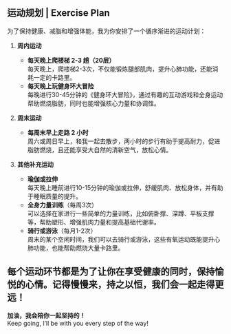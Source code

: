 ## **运动规划 | Exercise Plan**  
为了保持健康、减脂和增强体能，我为你安排了一个循序渐进的运动计划：

1. **周内运动**  
   - **每天晚上爬楼梯 2-3 趟（20层）**  
     每天晚上，爬楼梯2-3次，不仅能锻炼腿部肌肉，提升心肺功能，还能消耗一定的卡路里。  
   - **每天晚上玩健身环大冒险**  
     每晚进行30-45分钟的《健身环大冒险》，通过有趣的互动游戏和全身运动帮助燃烧脂肪，同时也能增强核心力量和协调性。  

2. **周末运动**  
   - **每周末早上走路 2 小时**  
     周六或周日早上，和我一起去散步，两小时的步行有助于提高耐力，促进脂肪燃烧，且还能享受大自然的清新空气，放松心情。  

3. **其他补充运动**  
   - **瑜伽或拉伸**  
     每天晚上睡前进行10-15分钟的瑜伽或拉伸，舒缓肌肉、放松身体，并有助于睡眠质量的提升。  
   - **全身力量训练**（每周3次）  
     可以选择在家进行一些简单的力量训练，比如俯卧撑、深蹲、平板支撑等，帮助塑形、增强肌肉力量和提高基础代谢率。  
   - **骑行或游泳**（每月1-2次）  
     周末的某个空闲时间，我们可以去骑行或游泳，这些有氧运动既能提升心肺功能，也能帮助燃烧大量卡路里。

每个运动环节都是为了让你在享受健康的同时，保持愉悦的心情。记得慢慢来，持之以恒，我们会一起走得更远！  
---  
**加油，我会陪你一起坚持的！**  
Keep going, I’ll be with you every step of the way!
